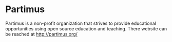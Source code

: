 # Partimus
Partimus is a non-profit organization that strives to provide educational opportunities using open source education and teaching. There website can be reached at http://partimus.org/

